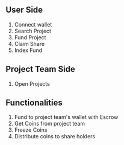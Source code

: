 ## User Side

1. Connect wallet
2. Search Project
3. Fund Project
4. Claim Share
5. Index Fund

## Project Team Side

1. Open Projects

## Functionalities

1. Fund to project team's wallet with Escrow
2. Get Coins from project team
3. Freeze Coins
4. Distribute coins to share holders
